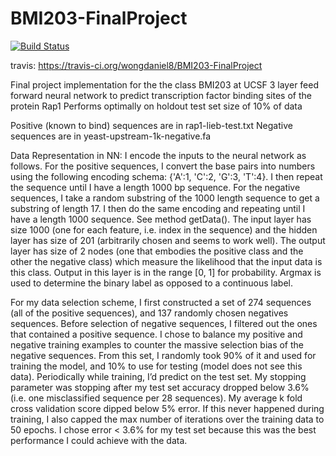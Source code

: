 # BMI203-FinalProject

[![Build
Status](https://travis-ci.org/wongdaniel8/BMI203-HW3.svg?branch=master)](https://travis-ci.org/wongdaniel8/BMI203-FinalProject)

travis: https://travis-ci.org/wongdaniel8/BMI203-FinalProject

Final project implementation for the the class BMI203 at UCSF
3 layer feed forward neural network to predict transcription factor binding sites of the protein Rap1
Performs optimally on holdout test set size of 10% of data

Positive (known to bind) sequences are in rap1-lieb-test.txt
Negative sequences are in yeast-upstream-1k-negative.fa

Data Representation in NN:
I encode the inputs to the neural network as follows. For the positive sequences, I convert the base pairs into numbers using the following encoding schema: {'A':1, 'C':2, 'G':3, 'T':4}. I then repeat the sequence until I have a length 1000 bp sequence. For the negative sequences, I take a random substring of the 1000 length sequence to get a substring of length 17. I then do the same encoding and repeating until I have a length 1000 sequence. See method getData(). The input layer has size 1000 (one for each feature, i.e. index in the sequence) and the hidden layer has size of 201 (arbitrarily chosen and seems to work well). The output layer has size of 2 nodes (one that embodies the positive class and the other the negative class) which measure the likelihood that the input data is this class. Output in this layer is in the range [0, 1] for probability. Argmax is used to determine the binary label as opposed to a continuous label.

For my data selection scheme, I first constructed a set of 274 sequences (all of the positive sequences), and 137 randomly chosen negatives sequences. Before selection of negative sequences, I filtered out the ones that contained a positive sequence. I chose to balance my positive and negative training examples to counter the massive selection bias of the negative sequences. From this set, I randomly took 90% of it and used for training the model, and 10% to use for testing (model does not see this data). Periodically while training, I’d predict on the test set. My stopping parameter was stopping after my test set accuracy dropped below 3.6% (i.e. one misclassified sequence per 28 sequences). My average k fold cross validation score dipped below 5% error. If this never happened during training, I also capped the max number of iterations over the training data to 50 epochs. I chose error < 3.6% for my test set because this was the best performance I could achieve with the data. 